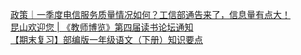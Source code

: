   
[政策｜一季度电信服务质量情况如何？工信部通告来了，信息量有点大！](http://www.dianyue.me/archives/862/flravm9oqos68plv/)  
[昆山欢迎您 | 《教师博览》第四届读书论坛通知](http://www.dianyue.me/archives/159/gbgosz1992bvxn7o/)  
[【期末复习】部编版一年级语文（下册）知识要点](http://www.dianyue.me/archives/982/dx7r4tsetl7s24ac/)